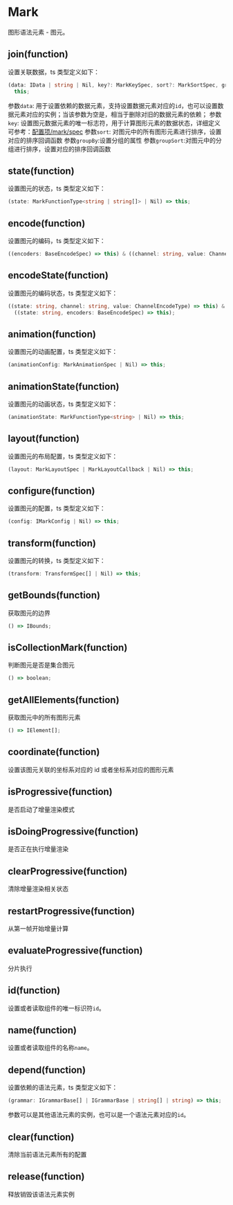 # Mark

图形语法元素 - 图元。

## join(function)

设置关联数据，ts 类型定义如下：

```ts
(data: IData | string | Nil, key?: MarkKeySpec, sort?: MarkSortSpec, groupBy?: MarkKeySpec, groupSort?: MarkSortSpec) =>
  this;
```

参数`data`: 用于设置依赖的数据元素，支持设置数据元素对应的`id`，也可以设置数据元素对应的实例；当该参数为空是，相当于删除对旧的数据元素的依赖；
参数`key`: 设置图元数据元素的唯一标志符，用于计算图形元素的数据状态，详细定义可参考：[配置项/mark/spec](#mark)
参数`sort`: 对图元中的所有图形元素进行排序，设置对应的排序回调函数
参数`groupBy`:设置分组的属性
参数`groupSort`:对图元中的分组进行排序，设置对应的排序回调函数

## state(function)

设置图元的状态，ts 类型定义如下：

```ts
(state: MarkFunctionType<string | string[]> | Nil) => this;
```

## encode(function)

设置图元的编码，ts 类型定义如下：

```ts
((encoders: BaseEncodeSpec) => this) & ((channel: string, value: ChannelEncodeType) => this);
```

## encodeState(function)

设置图元的编码状态，ts 类型定义如下：

```ts
((state: string, channel: string, value: ChannelEncodeType) => this) &
  ((state: string, encoders: BaseEncodeSpec) => this);
```

## animation(function)

设置图元的动画配置，ts 类型定义如下：

```ts
(animationConfig: MarkAnimationSpec | Nil) => this;
```

## animationState(function)

设置图元的动画状态，ts 类型定义如下：

```ts
(animationState: MarkFunctionType<string> | Nil) => this;
```

## layout(function)

设置图元的布局配置，ts 类型定义如下：

```ts
(layout: MarkLayoutSpec | MarkLayoutCallback | Nil) => this;
```

## configure(function)

设置图元的配置，ts 类型定义如下：

```ts
(config: IMarkConfig | Nil) => this;
```

## transform(function)

设置图元的转换，ts 类型定义如下：

```ts
(transform: TransformSpec[] | Nil) => this;
```

## getBounds(function)

获取图元的边界

```ts
() => IBounds;
```

## isCollectionMark(function)

判断图元是否是集合图元

```ts
() => boolean;
```

## getAllElements(function)

获取图元中的所有图形元素

```ts
() => IElement[];
```

## coordinate(function)

设置该图元关联的坐标系对应的 id 或者坐标系对应的图形元素

## isProgressive(function)

是否启动了增量渲染模式

## isDoingProgressive(function)

是否正在执行增量渲染

## clearProgressive(function)

清除增量渲染相关状态

## restartProgressive(function)

从第一帧开始增量计算

## evaluateProgressive(function)

分片执行

## id(function)

设置或者读取组件的唯一标识符`id`。

## name(function)

设置或者读取组件的名称`name`。

## depend(function)

设置依赖的语法元素，ts 类型定义如下：

```ts
(grammar: IGrammarBase[] | IGrammarBase | string[] | string) => this;
```

参数可以是其他语法元素的实例，也可以是一个语法元素对应的`id`。

## clear(function)

清除当前语法元素所有的配置

## release(function)

释放销毁该语法元素实例
